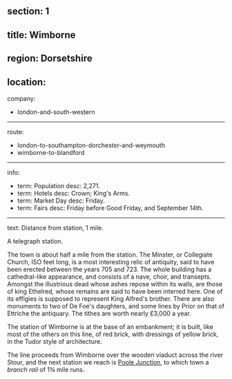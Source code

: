 ﻿section: 1
----
title: Wimborne
----
region: Dorsetshire
----
location: 
----
company:
- london-and-south-western
----
route:
- london-to-southampton-dorchester-and-weymouth
- wimborne-to-blandford
----
info:
- term: Population
  desc: 2,271.
- term: Hotels
  desc: Crown; King's Arms.
- term: Market Day
  desc: Friday.
- term: Fairs
  desc: Friday before Good Friday, and September 14th.
----
text: Distance from station, 1 mile.

A telegraph station.

The town is about half a mile from the station. The Minster, or Collegiate Church, ISO feet long, is a most interesting relic of antiquity, said to have been erected between the years 705 and 723. The whole building has a cathedral-like appearance, and consists of a nave, choir, and transepts. Amongst the illustrious dead whose ashes repose within its walls, are those of king Ethelred, whose remains are said to have been interred here. One of its effigies is supposed to represent King Alfred's brother. There are also monuments to two of De Foe's daughters, and some lines by Prior on that of Ettriche the antiquary. The tithes are worth nearly £3,000 a year.

The station of Wimborne is at the base of an embankment; it is built, like most of the others on this line, of red brick, with dressings of yellow brick, in the Tudor style of architecture.

The line proceeds from Wimborne over the wooden viaduct across the river Stour, and the next station we reach is [Poole Junction](/stations/poole-junction), to which town a *branch rail* of 1¾ mile runs.
